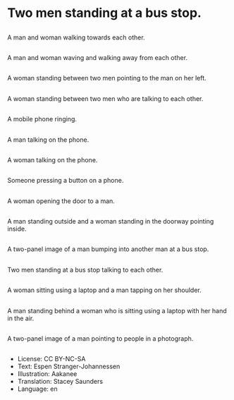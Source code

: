 # Two men standing at a bus stop.

##
A man and woman walking towards each other.

##
A man and woman waving and walking away from each other.

##
A woman standing between two men pointing to the man on her left.

##
A woman standing between two men who are talking to each other.

##
A mobile phone ringing.

##
A man talking on the phone.

##
A woman talking on the phone.

##
Someone pressing a button on a phone.

##
A woman opening the door to a man.

##
A man standing outside and a woman standing in the doorway pointing inside.

##
A two-panel image of a man bumping into another man at a bus stop.

##
Two men standing at a bus stop talking to each other.

##
A woman sitting using a laptop and a man tapping on her shoulder.

##
A man standing behind a woman who is sitting using a laptop with her hand in the air.

##
A two-panel image of a man pointing to people in a photograph.

##
* License: CC BY-NC-SA
* Text: Espen Stranger-Johannessen
* Illustration: Aakanee
* Translation: Stacey Saunders
* Language: en
